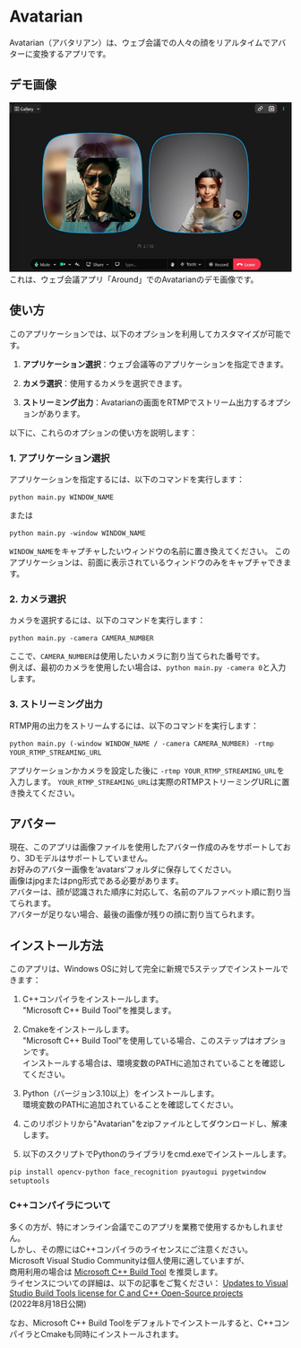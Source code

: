 # Avatarian
Avatarian（アバタリアン）は、ウェブ会議での人々の顔をリアルタイムでアバターに変換するアプリです。

## デモ画像
![Demo Image](media/avatarian_demo.jpg "Avatarian on Around")  
これは、ウェブ会議アプリ「Around」でのAvatarianのデモ画像です。

## 使い方
このアプリケーションでは、以下のオプションを利用してカスタマイズが可能です。

1. **アプリケーション選択**：ウェブ会議等のアプリケーションを指定できます。

2. **カメラ選択**：使用するカメラを選択できます。

3. **ストリーミング出力**：Avatarianの画面をRTMPでストリーム出力するオプションがあります。

以下に、これらのオプションの使い方を説明します：

### 1. アプリケーション選択
アプリケーションを指定するには、以下のコマンドを実行します：
```shell
python main.py WINDOW_NAME
```
または
```shell
python main.py -window WINDOW_NAME
```
```WINDOW_NAME```をキャプチャしたいウィンドウの名前に置き換えてください。
このアプリケーションは、前面に表示されているウィンドウのみをキャプチャできます。

### 2. カメラ選択
カメラを選択するには、以下のコマンドを実行します：
```shell
python main.py -camera CAMERA_NUMBER
```
ここで、```CAMERA_NUMBER```は使用したいカメラに割り当てられた番号です。  
例えば、最初のカメラを使用したい場合は、```python main.py -camera 0```と入力します。  

### 3. ストリーミング出力
RTMP用の出力をストリームするには、以下のコマンドを実行します：  
```shell
python main.py (-window WINDOW_NAME / -camera CAMERA_NUMBER) -rtmp YOUR_RTMP_STREAMING_URL
```
アプリケーションかカメラを設定した後に ```-rtmp YOUR_RTMP_STREAMING_URL```を入力します。
```YOUR_RTMP_STREAMING_URL```は実際のRTMPストリーミングURLに置き換えてください。  

## アバター
現在、このアプリは画像ファイルを使用したアバター作成のみをサポートしており、3Dモデルはサポートしていません。  
お好みのアバター画像を’avatars’フォルダに保存してください。  
画像はjpgまたはpng形式である必要があります。  
アバターは、顔が認識された順序に対応して、名前のアルファベット順に割り当てられます。  
アバターが足りない場合、最後の画像が残りの顔に割り当てられます。  

## インストール方法
このアプリは、Windows OSに対して完全に新規で5ステップでインストールできます：  

1. C++コンパイラをインストールします。  
"Microsoft C++ Build Tool"を推奨します。

3. Cmakeをインストールします。  
"Microsoft C++ Build Tool"を使用している場合、このステップはオプションです。  
インストールする場合は、環境変数のPATHに追加されていることを確認してください。

4. Python（バージョン3.10以上）をインストールします。  
環境変数のPATHに追加されていることを確認してください。

5. このリポジトリから"Avatarian"をzipファイルとしてダウンロードし、解凍します。

6. 以下のスクリプトでPythonのライブラリをcmd.exeでインストールします。
```
pip install opencv-python face_recognition pyautogui pygetwindow setuptools
```

### C++コンパイラについて
多くの方が、特にオンライン会議でこのアプリを業務で使用するかもしれません。  
しかし、その際にはC++コンパイラのライセンスにご注意ください。  
Microsoft Visual Studio Communityは個人使用に適していますが、  
商用利用の場合は [Microsoft C++ Build Tool](https://visualstudio.microsoft.com/visual-cpp-build-tools/) を推奨します。  
ライセンスについての詳細は、以下の記事をご覧ください： [Updates to Visual Studio Build Tools license for C and C++ Open-Source projects](https://devblogs.microsoft.com/cppblog/updates-to-visual-studio-build-tools-license-for-c-and-cpp-open-source-projects/)  
(2022年8月18日公開)  

なお、Microsoft C++ Build Toolをデフォルトでインストールすると、C++コンパイラとCmakeも同時にインストールされます。
